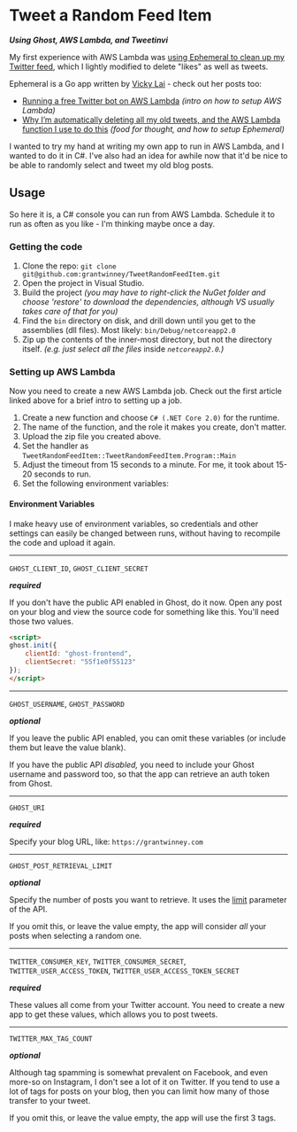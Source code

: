 # Tweet a Random Feed Item

***Using Ghost, AWS Lambda, and Tweetinvi***

My first experience with AWS Lambda was [using Ephemeral to clean up my Twitter feed](https://grantwinney.com/my-first-experience-with-aws-lambda/), which I lightly modified to delete "likes" as well as tweets.

Ephemeral is a Go app written by [Vicky Lai](https://vickylai.com/) - check out her posts too:

* [Running a free Twitter bot on AWS Lambda](https://vickylai.com/verbose/free-twitter-bot-aws-lambda/#setting-up-aws-lambda "Running a free Twitter bot on AWS Lambda") _(intro on how to setup AWS Lambda)_
* [Why I’m automatically deleting all my old tweets, and the AWS Lambda function I use to do this](https://medium.freecodecamp.org/why-im-automatically-deleting-all-my-old-tweets-and-the-aws-lambda-function-i-use-to-do-this-6d26ef517ee1 "Why I’m automatically deleting all my old tweets, and the AWS Lambda function I use to do this") _(food for thought, and how to setup Ephemeral)_

I wanted to try my hand at writing my own app to run in AWS Lambda, and I wanted to do it in C#. I've also had an idea for awhile now that it'd be nice to be able to randomly select and tweet my old blog posts.

## Usage

So here it is, a C# console you can run from AWS Lambda. Schedule it to run as often as you like - I'm thinking maybe once a day.

### Getting the code

1. Clone the repo: `git clone git@github.com:grantwinney/TweetRandomFeedItem.git`
2. Open the project in Visual Studio.
3. Build the project _(you may have to right-click the NuGet folder and choose 'restore' to download the dependencies, although VS usually takes care of that for you)_
4. Find the `bin` directory on disk, and drill down until you get to the assemblies (dll files). Most likely: `bin/Debug/netcoreapp2.0`
5. Zip up the contents of the inner-most directory, but not the directory itself. _(e.g. just select all the files_ inside _`netcoreapp2.0`.)_

### Setting up AWS Lambda

Now you need to create a new AWS Lambda job. Check out the first article linked above for a brief intro to setting up a job.

1. Create a new function and choose `C# (.NET Core 2.0)` for the runtime.
2. The name of the function, and the role it makes you create, don't matter.
3. Upload the zip file you created above.
4. Set the handler as `TweetRandomFeedItem::TweetRandomFeedItem.Program::Main`
5. Adjust the timeout from 15 seconds to a minute. For me, it took about 15-20 seconds to run.
6. Set the following environment variables:

#### Environment Variables

I make heavy use of environment variables, so credentials and other settings can easily be changed between runs, without having to recompile the code and upload it again.

---

`GHOST_CLIENT_ID`, `GHOST_CLIENT_SECRET`

***required***

If you don't have the public API enabled in Ghost, do it now. Open any post on your blog and view the source code for something like this. You'll need those two values.

```html
<script>
ghost.init({
	clientId: "ghost-frontend",
	clientSecret: "55f1e0f55123"
});
</script>
```

---

`GHOST_USERNAME`, `GHOST_PASSWORD`

***optional***

If you leave the public API enabled, you can omit these variables (or include them but leave the value blank).

If you have the public API _disabled,_ you need to include your Ghost username and password too, so that the app can retrieve an auth token from Ghost.

---

`GHOST_URI`

***required***

Specify your blog URL, like: `https://grantwinney.com`

---

`GHOST_POST_RETRIEVAL_LIMIT`

***optional***

Specify the number of posts you want to retrieve. It uses the [limit](https://api.ghost.org/docs/limit) parameter of the API.

If you omit this, or leave the value empty, the app will consider *all* your posts when selecting a random one.

---

`TWITTER_CONSUMER_KEY`, `TWITTER_CONSUMER_SECRET`, `TWITTER_USER_ACCESS_TOKEN`, `TWITTER_USER_ACCESS_TOKEN_SECRET`

***required***

These values all come from your Twitter account. You need to create a new app to get these values, which allows you to post tweets.

---

`TWITTER_MAX_TAG_COUNT`

***optional***

Although tag spamming is somewhat prevalent on Facebook, and even more-so on Instagram, I don't see a lot of it on Twitter. If you tend to use a lot of tags for posts on your blog, then you can limit how many of those transfer to your tweet.

If you omit this, or leave the value empty, the app will use the first 3 tags.
